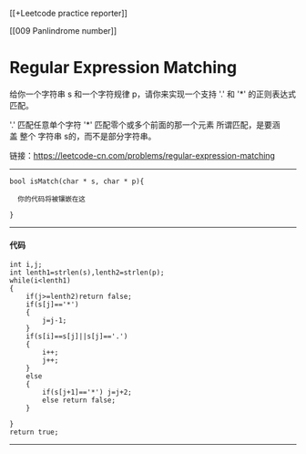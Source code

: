 [[+Leetcode practice reporter]]

[[009 Panlindrome number]]

# Regular Expression Matching
给你一个字符串 s 和一个字符规律 p，请你来实现一个支持 '.' 和 '*' 的正则表达式匹配。

'.' 匹配任意单个字符
'*' 匹配零个或多个前面的那一个元素
所谓匹配，是要涵盖 整个 字符串 s的，而不是部分字符串。

链接：https://leetcode-cn.com/problems/regular-expression-matching

-----
```
bool isMatch(char * s, char * p){

  你的代码将被镶嵌在这

}
```

-----

#### 代码
```
int i,j;
int lenth1=strlen(s),lenth2=strlen(p);
while(i<lenth1)
{
	if(j>=lenth2)return false;
	if(s[j]=='*')
	{
		j=j-1;
	}
	if(s[i]==s[j]||s[j]=='.')
	{
		i++;
		j++;
	}
	else
	{
		if(s[j+1]=='*') j=j+2;
		else return false;
	}
	
}
return true;
```

-----
